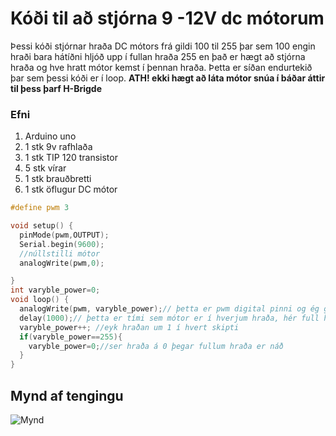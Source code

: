 # Kóði til að stjórna 9 -12V dc mótorum
Þessi kóði stjórnar hraða DC mótors frá gildi 100 til 255 þar sem 100 engin hraði bara hátíðni hljóð
upp í fullan hraða 255 en það er hægt að stjórna hraða og hve hratt mótor kemst í þennan hraða.
Þetta er síðan endurtekið þar sem þessi kóði er í loop.
**ATH! ekki hægt að láta mótor snúa í báðar áttir til þess þarf H-Brigde**
### Efni
1. Arduino uno
2. 1 stk 9v rafhlaða
3. 1 stk TIP 120 transistor
4. 5 stk vírar
5. 1 stk brauðbretti
6. 1 stk öflugur DC mótor
``` C
#define pwm 3

void setup() {
  pinMode(pwm,OUTPUT);
  Serial.begin(9600);
  //núllstilli mótor
  analogWrite(pwm,0);

}
int varyble_power=0;
void loop() {
  analogWrite(pwm, varyble_power);// þetta er pwm digital pinni og ég get því sett analogWrite() til að stjórna hraða.
  delay(1000);// þetta er tími sem mótor er í hverjum hraða, hér full hægt :-)
  varyble_power++; //eyk hraðan um 1 í hvert skipti
  if(varyble_power==255){
    varyble_power=0;//ser hraða á 0 þegar fullum hraða er náð
  }
}
```
## Mynd af tengingu
![Mynd](https://github.com/eirben/VESM1/blob/master/d%C3%A6mi/9V_DC_motor_tip120.png)
